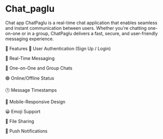 # Chat_paglu
Chat app 
ChatPaglu is a real-time chat application that enables seamless and instant communication between users. Whether you're chatting one-on-one or in a group, ChatPaglu delivers a fast, secure, and user-friendly messaging experience.

🚀 Features
🔐 User Authentication (Sign Up / Login)

💬 Real-Time Messaging

👥 One-on-One and Group Chats

🟢 Online/Offline Status

🕒 Message Timestamps

📱 Mobile-Responsive Design

😀 Emoji Support

📂 File Sharing 

🔔 Push Notifications 
